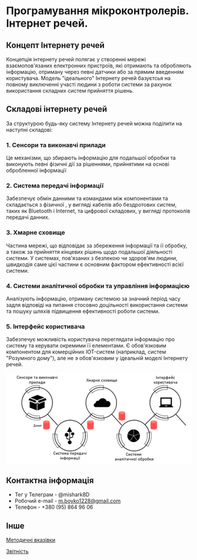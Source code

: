 # Програмування мікроконтролерів. Інтернет речей.

## Концепт Інтернету речей

Концепція інтернету речей полягає у створенні мережі взаємопов'язаних електронних
пристроїв, які отримають та обробляють інформацію, отриману через певні датчики або
за прямим введенням користувача. Модель "ідеального" Інтернету речей базуєтсья на
повному виключенні участі людини з роботи системи за рахунок використання складних
систем прийняття рішень.

## Складові інтернету речей  
За структурою будь-яку систему Інтернету речей можна поділити на наступні складові:

### 1. Сенсори та виконавчі прилади
Це механізми, що збирають інформацію для подальшої обробки та виконують певні
фізичні дії за рішеннями, прийнятими на основі обробленної інформації
### 2. Система передачі інформації
Забезпечує обмін данними та командами між компонентами та складається з фізичної ,
у вигляді кабелів або бездротових систем, таких як Bluetooth і Internet, та
цифрової складових, у вигляді протоколів передачі данних.
### 3. Хмарне сховище
Частина мережі, що відповідає за збереження інформації та ії обробку, а також за
прийняття кінцевих рішень щодо подальшої діяльності системи. У системах, пов'язаних
з безпекою чи здоров'ям людини, швидкодія саме цієї частини є основним фактором
ефективності всієї системи.
### 4. Системи аналітичної обробки та управління інформацією
Аналізують інформацію, отриману системою за значний період часу задля відповіді на 
питання стосовно доцільності використання системи та пошуку шляхів підвищення
ефективності роботи системи.
### 5. Інтерфейс користивача
Забезпечує можливість користувача переглядати інформацію про систему та керувати
окремими її елементами. Є обов'язковим компонентом для комерційних IOT-систем
(наприклад, систем "Розумного дому"), але не э обов'язковим у ідеальній моделі
Інтернету речей.

![Components_Of_IoT_System](https://github.com/HumbleShark/Internet-of-Things/blob/master/assets/images/iot_components.png)


## Контактна інформація
* Тег у Телеграм - @mishark8D
* Робочий e-mail - m.boyko1228@gmail.com
* Телефон - +380 (95) 864 96 06

## Інше
[Методичні вказівки](https://jace-dev.herokuapp.com/design/js-talks#/)

[Звітність](https://drive.google.com/file/d/1A5Pxqb0Esy78t9xhMlkWzzx4chdkXAl2/view?usp=sharing)